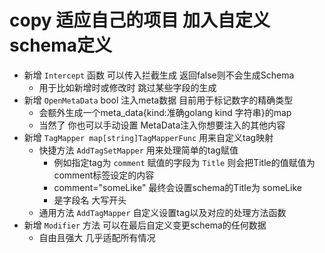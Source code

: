 # copy 适应自己的项目 加入自定义schema定义

* 新增 `Intercept` 函数 可以传入拦截生成 返回false则不会生成Schema
    * 用于比如新增时或修改时 跳过某些字段的生成
* 新增 `OpenMetaData` bool 注入meta数据 目前用于标记数字的精确类型
    * 会额外生成一个meta_data{kind:准确golang kind 字符串}的map
    * 当然了 你也可以手动设置 MetaData注入你想要注入的其他内容
* 新增 `TagMapper map[string]TagMapperFunc` 用来自定义tag映射
    * 快捷方法 `AddTagSetMapper` 用来处理简单的tag赋值
        * 例如指定tag为 `comment` 赋值的字段为 `Title` 则会把Title的值赋值为 comment标签设定的内容
        * comment="someLike" 最终会设置schema的Title为 someLike
        * 是字段名 大写开头
    * 通用方法 `AddTagMapper` 自定义设置tag以及对应的处理方法函数
* 新增 `Modifier` 方法 可以在最后自定义变更schema的任何数据
  * 自由且强大 几乎适配所有情况